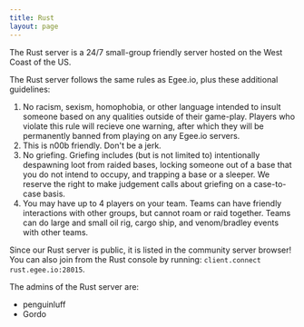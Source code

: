 ```yaml
---
title: Rust
layout: page
---
```


The Rust server is a 24/7 small-group friendly server hosted on the West Coast of the US.

The Rust server follows the same rules as Egee.io, plus these additional guidelines:

1) No racism, sexism, homophobia, or other language intended to insult someone based on any qualities outside of their game-play. Players who violate this rule will recieve one warning, after which they will be permanently banned from playing on any Egee.io servers. 
2) This is n00b friendly. Don't be a jerk.
3) No griefing. Griefing includes (but is not limited to) intentionally despawning loot from raided bases, locking someone out of a base that you do not intend to occupy, and trapping a base or a sleeper. We reserve the right to make judgement calls about griefing on a case-to-case basis. 
4) You may have up to 4 players on your team. Teams can have friendly interactions with other groups, but cannot roam or raid together. Teams can do large and small oil rig, cargo ship, and venom/bradley events with other teams. 

Since our Rust server is public, it is listed in the community server browser!
You can also join from the Rust console by running: `client.connect rust.egee.io:28015`.

The admins of the Rust server are:
* penguinluff
* Gordo

